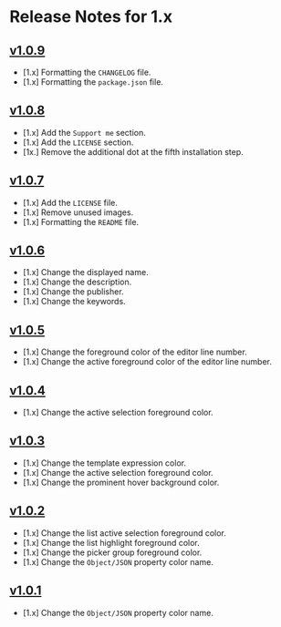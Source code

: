 # Release Notes for 1.x

## [v1.0.9](https://github.com/mahmoudmohamedramadan/mr-darkest-theme/releases/tag/v1.0.9)

- [1.x] Formatting the `CHANGELOG` file.
- [1.x] Formatting the `package.json` file.

## [v1.0.8](https://github.com/mahmoudmohamedramadan/mr-darkest-theme/releases/tag/v1.0.8)

- [1.x] Add the `Support me` section.
- [1.x] Add the `LICENSE` section.
- [1x.] Remove the additional dot at the fifth installation step.

## [v1.0.7](https://github.com/mahmoudmohamedramadan/mr-darkest-theme/releases/tag/v1.0.7)

- [1.x] Add the `LICENSE` file.
- [1.x] Remove unused images.
- [1.x] Formatting the `README` file.

## [v1.0.6](https://github.com/mahmoudmohamedramadan/mr-darkest-theme/releases/tag/v1.0.6)

- [1.x] Change the displayed name.
- [1.x] Change the description.
- [1.x] Change the publisher.
- [1.x] Change the keywords.

## [v1.0.5](https://github.com/mahmoudmohamedramadan/mr-darkest-theme/releases/tag/v1.0.5)

- [1.x] Change the foreground color of the editor line number.
- [1.x] Change the active foreground color of the editor line number.

## [v1.0.4](https://github.com/mahmoudmohamedramadan/mr-darkest-theme/releases/tag/v1.0.4)

- [1.x] Change the active selection foreground color.

## [v1.0.3](https://github.com/mahmoudmohamedramadan/mr-darkest-theme/releases/tag/v1.0.3)

- [1.x] Change the template expression color.
- [1.x] Change the active selection foreground color.
- [1.x] Change the prominent hover background color.

## [v1.0.2](https://github.com/mahmoudmohamedramadan/mr-darkest-theme/releases/tag/v1.0.2)

- [1.x] Change the list active selection foreground color.
- [1.x] Change the list highlight foreground color.
- [1.x] Change the picker group foreground color.
- [1.x] Change the `Object/JSON` property color name.

## [v1.0.1](https://github.com/mahmoudmohamedramadan/mr-darkest-theme/releases/tag/v1.0.1)

- [1.x] Change the `Object/JSON` property color name.
